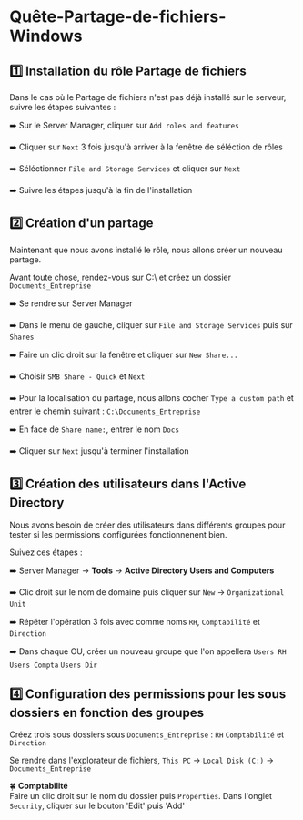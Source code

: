 # Quête-Partage-de-fichiers-Windows

## :one: Installation du rôle Partage de fichiers  
  
Dans le cas où le Partage de fichiers n'est pas déjà installé sur le serveur, suivre les étapes suivantes :  
  
➡️ Sur le Server Manager, cliquer sur `Add roles and features`  
  
➡️ Cliquer sur `Next` 3 fois jusqu'à arriver à la fenêtre de séléction de rôles  
  
➡️ Séléctionner `File and Storage Services` et cliquer sur `Next`  
  
➡️ Suivre les étapes jusqu'à la fin de l'installation  

## :two: Création d'un partage  
  
Maintenant que nous avons installé le rôle, nous allons créer un nouveau partage.  
  
Avant toute chose, rendez-vous sur C:\ et créez un dossier `Documents_Entreprise`  
  
➡️ Se rendre sur Server Manager  
  
➡️ Dans le menu de gauche, cliquer sur `File and Storage Services` puis sur `Shares`  
  
➡️ Faire un clic droit sur la fenêtre et cliquer sur `New Share...`  
  
➡️ Choisir `SMB Share - Quick` et `Next`  
  
➡️ Pour la localisation du partage, nous allons cocher `Type a custom path` et entrer le chemin suivant : `C:\Documents_Entreprise`  
  
➡️ En face de `Share name:`, entrer le nom `Docs`  
  
➡️ Cliquer sur `Next` jusqu'à terminer l'installation  

## :three: Création des utilisateurs dans l'Active Directory  
  
Nous avons besoin de créer des utilisateurs dans différents groupes pour tester si les permissions configurées fonctionnenent bien.  
  
Suivez ces étapes :  
  
➡️ Server Manager -> **Tools** -> **Active Directory Users and Computers**  
  
➡️ Clic droit sur le nom de domaine puis cliquer sur `New` -> `Organizational Unit`  
  
➡️ Répéter l'opération 3 fois avec comme noms `RH`, `Comptabilité` et `Direction`  
  
➡️ Dans chaque OU, créer un nouveau groupe que l'on appellera `Users RH` `Users Compta` `Users Dir`
  
## 4️⃣ Configuration des permissions pour les sous dossiers en fonction des groupes  
  
Créez trois sous dossiers sous `Documents_Entreprise` : `RH` `Comptabilité` et `Direction`  
  
Se rendre dans l'explorateur de fichiers, `This PC` -> `Local Disk (C:)` -> `Documents_Entreprise`  
  
🍀 **Comptabilité**  
Faire un clic droit sur le nom du dossier puis `Properties`. Dans l'onglet `Security`, cliquer sur le bouton 'Edit' puis 'Add'
